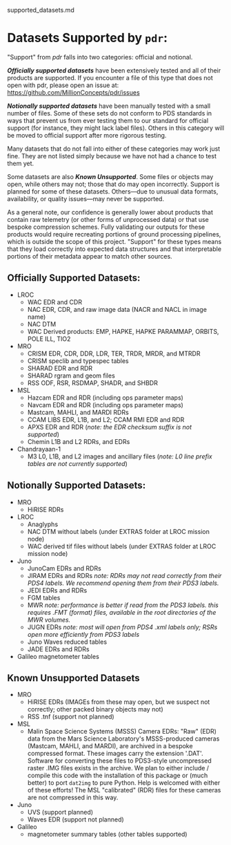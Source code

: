 supported_datasets.md

# Datasets Supported by `pdr`:

"Support" from *pdr* falls into two categories: official and notional.

**_Officially supported datasets_** have been extensively tested and all of
their products are supported. If you encounter a file of this type that does not
open with pdr, please open an issue at: 
https://github.com/MillionConcepts/pdr/issues

**_Notionally supported datasets_** have been manually tested with a small
number of files. Some of these sets do not conform to PDS standards in ways
that prevent us from ever testing them to our standard for official support 
(for instance, they might lack label files). Others in this category will be 
moved to official support after more rigorous testing.

Many datasets that do not fall into either of these categories may work
just fine. They are not listed simply because we have not had a chance to 
test them yet.

Some datasets are also **_Known Unsupported_**. Some files or objects may
open, while others may not; those that do may open incorrectly. Support is
planned for some of these datasets. Others—due to unusual data formats,
availability, or quality issues—may never be supported.

As a general note, our confidence is generally lower about products that
contain raw telemetry (or other forms of unprocessed data) or that use 
bespoke compression schemes. Fully validating our outputs for these products 
would require recreating portions of ground processing pipelines, which is 
outside the scope of this project. "Support" for these types means that they 
load correctly into expected data structures and that interpretable portions 
of their metadata appear to match other sources.


## Officially Supported Datasets:

- LROC
  - WAC EDR and CDR
  - NAC EDR, CDR, and raw image data (NACR and NACL in image name)
  - NAC DTM
  - WAC Derived products: EMP, HAPKE, HAPKE PARAMMAP, ORBITS, POLE ILL, TIO2
- MRO
  - CRISM EDR, CDR, DDR, LDR, TER, TRDR, MRDR, and MTRDR
  - CRISM speclib and typespec tables
  - SHARAD EDR and RDR
  - SHARAD rgram and geom files
  - RSS ODF, RSR, RSDMAP, SHADR, and SHBDR
- MSL
  - Hazcam EDR and RDR (including ops parameter maps)
  - Navcam EDR and RDR (including ops parameter maps)
  - Mastcam, MAHLI, and MARDI RDRs
  - CCAM LIBS EDR, L1B, and L2; CCAM RMI EDR and RDR
  - APXS EDR and RDR (*note: the EDR checksum suffix is not supported*)
  - Chemin L1B and L2 RDRs, and EDRs
- Chandrayaan-1
  - M3 L0, L1B, and L2 images and ancillary files 
  (*note: L0 line prefix tables are not currently supported*) 

## Notionally Supported Datasets:
- MRO
  - HiRISE RDRs 
- LROC
  - Anaglyphs
  - NAC DTM without labels (under EXTRAS folder at LROC mission node)
  - WAC derived tif files without labels (under EXTRAS folder at LROC
  mission node)
- Juno
  - JunoCam EDRs and RDRs
  - JIRAM EDRs and RDRs *note: RDRs may not read correctly from their PDS4
  labels. We recommend opening them from their PDS3 labels.*
  - JEDI EDRs and RDRs
  - FGM tables
  - MWR *note: performance is better if read from the PDS3 labels. this
  requires .FMT (format) files, available in the root directories of the MWR
  volumes.*
  - JUGN EDRs *note: most will open from PDS4 .xml labels only; RSRs open more
  efficiently from PDS3 labels*
  - Juno Waves reduced tables
  - JADE EDRs and RDRs
- Galileo magnetometer tables

## Known Unsupported Datasets
- MRO
  - HiRISE EDRs (IMAGEs from these may open, but we suspect not correctly; other packed binary objects may not)
  - RSS .tnf (support not planned)
- MSL
  - Malin Space Science Systems (MSSS) Camera EDRs: "Raw" (EDR) data from the
    Mars Science Laboratory's MSSS-produced cameras (Mastcam, MAHLI, and
    MARDI), are archived in a bespoke compressed format. These images carry
    the extension '.DAT'. Software for converting these files to PDS3-style
    uncompressed raster .IMG files exists in the archive. We plan to either include / compile this code with the installation of this package or (much better) to port `dat2img` to pure
    Python. Help is welcomed with either of these efforts! The MSL
    "calibrated" (RDR) files for these cameras are not compressed in this way.
- Juno
  - UVS (support planned)
  - Waves EDR (support not planned)
- Galileo
  - magnetometer summary tables (other tables supported)
